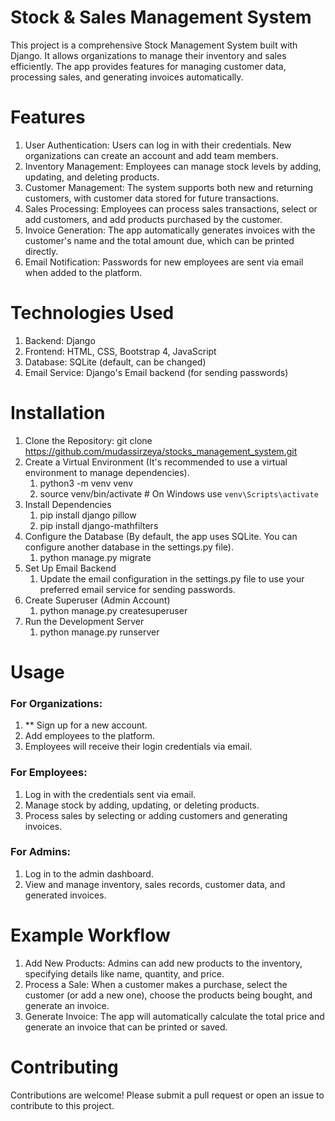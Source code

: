 ﻿# Stock & Sales Management System
This project is a comprehensive Stock Management System built with Django. It allows organizations to manage their inventory and sales efficiently. The app provides features for managing customer data, processing sales, and generating invoices automatically.

# Features
1) User Authentication: Users can log in with their credentials. New organizations can create an account and add team members.
2) Inventory Management: Employees can manage stock levels by adding, updating, and deleting products.
3) Customer Management: The system supports both new and returning customers, with customer data stored for future transactions.
4) Sales Processing: Employees can process sales transactions, select or add customers, and add products purchased by the customer.
5) Invoice Generation: The app automatically generates invoices with the customer's name and the total amount due, which can be printed directly.
6) Email Notification: Passwords for new employees are sent via email when added to the platform.

# Technologies Used
1) Backend: Django
2) Frontend: HTML, CSS, Bootstrap 4, JavaScript
3) Database: SQLite (default, can be changed)
4) Email Service: Django's Email backend (for sending passwords)

# Installation
1) Clone the Repository: git clone https://github.com/mudassirzeya/stocks_management_system.git
2) Create a Virtual Environment (It's recommended to use a virtual environment to manage dependencies).
   1) python3 -m venv venv
   2) source venv/bin/activate  # On Windows use `venv\Scripts\activate`
3) Install Dependencies
   1) pip install django pillow
   2) pip install django-mathfilters
4) Configure the Database (By default, the app uses SQLite. You can configure another database in the settings.py file).
   1) python manage.py migrate
5) Set Up Email Backend
   1) Update the email configuration in the settings.py file to use your preferred email service for sending passwords.
6) Create Superuser (Admin Account)
   1) python manage.py createsuperuser
7) Run the Development Server
   1) python manage.py runserver

# Usage
### For Organizations:
  1) ** Sign up for a new account.
  2) Add employees to the platform.
  3) Employees will receive their login credentials via email.
### For Employees:
  1) Log in with the credentials sent via email.
  2) Manage stock by adding, updating, or deleting products.
  3) Process sales by selecting or adding customers and generating invoices.
### For Admins:
  1) Log in to the admin dashboard.
  2) View and manage inventory, sales records, customer data, and generated invoices.

# Example Workflow
1) Add New Products: Admins can add new products to the inventory, specifying details like name, quantity, and price.
2) Process a Sale: When a customer makes a purchase, select the customer (or add a new one), choose the products being bought, and generate an invoice.
3) Generate Invoice: The app will automatically calculate the total price and generate an invoice that can be printed or saved.

# Contributing
Contributions are welcome! Please submit a pull request or open an issue to contribute to this project.
